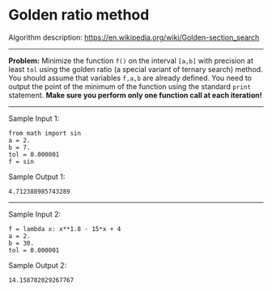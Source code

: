 # Golden ratio method

Algorithm description: https://en.wikipedia.org/wiki/Golden-section_search


---


**Problem:** Minimize the function `f()` on the interval `[a,b]` with precision at least `tol` using the golden ratio (a special variant of ternary search) method. You should assume that variables `f,a,b` are already defined. You need to output the point of the minimum of the function using the standard `print` statement. **Make sure you perform only one function call at each iteration!**


---


Sample Input 1:
```
from math import sin
a = 2.
b = 7.
tol = 0.000001
f = sin
```
Sample Output 1:
```
4.712388985743289
```

---


Sample Input 2:
```
f = lambda x: x**1.8 - 15*x + 4
a = 2.
b = 30.
tol = 0.000001
```
Sample Output 2:
```
14.158702029267767
```
